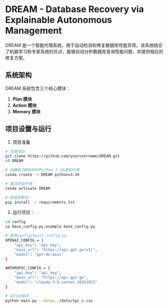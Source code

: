 # DREAM - Database Recovery via Explainable Autonomous Management

DREAM 是一个智能代理系统，用于自动检测和修复数据库性能异常。该系统结合了机器学习和专家系统的优点，能够自动分析数据库查询性能问题，并提供相应的修复方案。

## 系统架构

DREAM 系统包含三个核心模块：

1. **Plan 模块**
2. **Action 模块**
3. **Memory 模块**

## 项目设置与运行

1. 项目准备

```bash
# 克隆项目
git clone https://github.com/yourusername/DREAM.git
cd DREAM

# 创建名为DREAM的Python 3.10虚拟环境
conda create -n DREAM python=3.10

# 激活虚拟环境
conda activate DREAM

# 安装依赖包
pip install -r requirements.txt
```

2. 运行项目：

```bash
cd config
cp base_config.py.example base_config.py

# 更改config/basic_config.py
OPENAI_CONFIG = {
    "api_key": "api_key",
    "base_url": "https://api.gpt.ge/v1/",
    "model": "gpt-4o-mini"
}

ANTHROPIC_CONFIG = {
    "api_key": "api_key",
    "base_url": "https://api.gpt.ge",
    "model": "claude-3-5-sonnet-20241022"
}

# 运行主程序
python main.py --data=../data/tpc_c.csv
```
